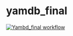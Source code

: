# yamdb_final
[![Yambd_final workflow](https://github.com/anthony-bogi/yamdb_final/actions/workflows/yamdb_workflow.yml/badge.svg)](https://github.com/anthony-bogi/yamdb_final/actions/workflows/yamdb_workflow.yml)
